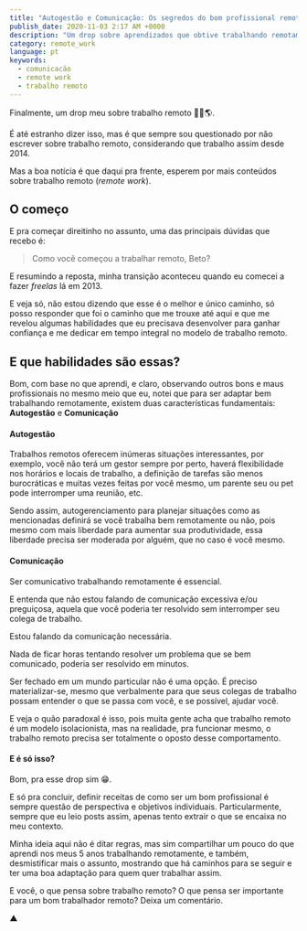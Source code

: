 ```yaml
---
title: "Autogestão e Comunicação: Os segredos do bom profissional remoto"
publish_date: 2020-11-03 2:17 AM +0000
description: "Um drop sobre aprendizados que obtive trabalhando remotamente e dicas de como se adaptar bem neste modelo de trabalho"
category: remote_work
language: pt
keywords:
  - comunicacão
  - remote work
  - trabalho remoto
---
```


Finalmente, um drop meu sobre trabalho remoto 🎉🙌🌎.

É até estranho dizer isso, mas é que sempre sou questionado por não escrever sobre trabalho remoto, considerando que trabalho assim desde 2014.

Mas a boa notícia é que daqui pra frente, esperem por mais conteúdos sobre trabalho remoto (_remote work_).

## O começo

E pra começar direitinho no assunto, uma das principais dúvidas que recebo é:

> Como você começou a trabalhar remoto, Beto?

E resumindo a reposta, minha transição aconteceu quando eu comecei a fazer _freelas_ lá em 2013.

E veja só, não estou dizendo que esse é o melhor e único caminho, só posso responder que foi o caminho que me trouxe até aqui e que me revelou algumas habilidades que eu precisava desenvolver para ganhar confiança e me dedicar em tempo integral no modelo de trabalho remoto.

## E que habilidades são essas?

Bom, com base no que aprendi, e claro, observando outros bons e maus profissionais no mesmo meio que eu, notei que para ser adaptar bem trabalhando remotamente, existem duas características fundamentais: **Autogestão** e **Comunicação**

#### Autogestão

Trabalhos remotos oferecem inúmeras situações interessantes, por exemplo, você não terá um gestor sempre por perto, haverá flexibilidade nos horários e locais de trabalho, a definição de tarefas são menos burocráticas e muitas vezes feitas por você mesmo, um parente seu ou pet pode interromper uma reunião, etc.

Sendo assim, autogerenciamento para planejar situações como as mencionadas definirá se você trabalha bem remotamente ou não, pois mesmo com mais liberdade para aumentar sua produtividade, essa liberdade precisa ser moderada por alguém, que no caso é você mesmo.

#### Comunicação

Ser comunicativo trabalhando remotamente é essencial.

E entenda que não estou falando de comunicação excessiva e/ou preguiçosa, aquela que você poderia ter resolvido sem interromper seu colega de trabalho.

Estou falando da comunicação necessária.

Nada de ficar horas tentando resolver um problema que se bem comunicado, poderia ser resolvido em minutos.

Ser fechado em um mundo particular não é uma opção. É preciso materializar-se, mesmo que verbalmente para que seus colegas de trabalho possam entender o que se passa com você, e se possível, ajudar você.

E veja o quão paradoxal é isso, pois muita gente acha que trabalho remoto é um modelo isolacionista, mas na realidade, pra funcionar mesmo, o trabalho remoto precisa ser totalmente o oposto desse comportamento.

#### E é só isso?

Bom, pra esse drop sim 😁.

E só pra concluir, definir receitas de como ser um bom profissional é sempre questão de perspectiva e objetivos individuais. Particularmente, sempre que eu leio posts assim, apenas tento extrair o que se encaixa no meu contexto.

Minha ideia aqui não é ditar regras, mas sim compartilhar um pouco do que aprendi nos meus 5 anos trabalhando remotamente, e também, desmistificar mais o assunto, mostrando que há caminhos para se seguir e ter uma boa adaptação para quem quer trabalhar assim.

E você, o que pensa sobre trabalho remoto? O que pensa ser importante para um bom trabalhador remoto? Deixa um comentário.

▲
